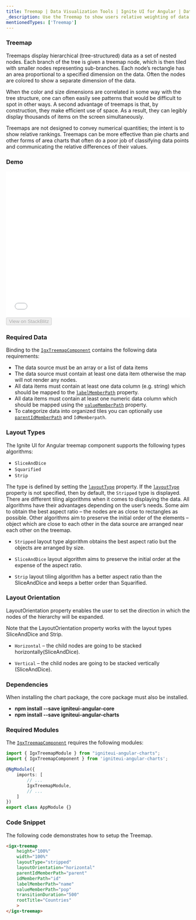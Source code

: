 ```yaml
---
title: Treemap | Data Visualization Tools | Ignite UI for Angular | Data Binding | Infragistics
_description: Use the Treemap to show users relative weighting of data points at more than one level supporting strip, squarified, and slice-and-dice algorithms.
mentionedTypes: ['Treemap']
---
```


### Treemap

Treemaps display hierarchical (tree-structured) data as a set of nested nodes. Each branch of the tree is given a treemap node, which is then tiled with smaller nodes representing sub-branches. Each node’s rectangle has an area proportional to a specified dimension on the data. Often the nodes are colored to show a separate dimension of the data.

When the color and size dimensions are correlated in some way with the tree structure, one can often easily see patterns that would be difficult to spot in other ways. A second advantage of treemaps is that, by construction, they make efficient use of space. As a result, they can legibly display thousands of items on the screen simultaneously.

Treemaps are not designed to convey numerical quantities; the intent is to show relative rankings. Treemaps can be more effective than pie charts and other forms of area charts that often do a poor job of classifying data points and communicating the relative differences of their values.

### Demo

<div class="sample-container loading" style="height: 400px">
    <iframe id="tree-map-overview-iframe" src='{environment:dvDemosBaseUrl}/charts/tree-map-overview' width="100%" height="100%" seamless frameBorder="0" onload="onSampleIframeContentLoaded(this);"></iframe>
</div>
<div>
    <button data-localize="stackblitz" disabled class="stackblitz-btn"   data-iframe-id="tree-map-overview-iframe" data-demos-base-url="{environment:dvDemosBaseUrl}">View on StackBlitz
    </button>
</div>

<div class="divider--half"></div>

### Required Data

Binding to the [`IgxTreemapComponent`]({environment:dvApiBaseUrl}/products/ignite-ui-angular/api/docs/typescript/latest/classes/igxtreemapcomponent.html) contains the following data requirements:

-   The data source must be an array or a list of data items
-   The data source must contain at least one data item otherwise the map will not render any nodes.
-   All data items must contain at least one data column (e.g. string) which should be mapped to the [`labelMemberPath`]({environment:dvApiBaseUrl}/products/ignite-ui-angular/api/docs/typescript/latest/classes/igxtreemapcomponent.html#labelmemberpath) property.
-   All data items must contain at least one numeric data column which should be mapped using the [`valueMemberPath`]({environment:dvApiBaseUrl}/products/ignite-ui-angular/api/docs/typescript/latest/classes/igxtreemapcomponent.html#valuememberpath) property.
-   To categorize data into organized tiles you can optionally use [`parentIdMemberPath`]({environment:dvApiBaseUrl}/products/ignite-ui-angular/api/docs/typescript/latest/classes/igxtreemapcomponent.html#parentidmemberpath) and `IdMemberpath`.

### Layout Types

The Ignite UI for Angular treemap component supports the following types algorithms:

-   `SliceAndDice`
-   `Squarified`
-   `Strip`

The type is defined by setting the [`layoutType`]({environment:dvApiBaseUrl}/products/ignite-ui-angular/api/docs/typescript/latest/classes/igxtreemapcomponent.html#layouttype) property. If the [`layoutType`]({environment:dvApiBaseUrl}/products/ignite-ui-angular/api/docs/typescript/latest/classes/igxtreemapcomponent.html#layouttype) property is not specified, then by default, the `Stripped` type is displayed. There are different tiling algorithms when it comes to displaying the data. All algorithms have their advantages depending on the user’s needs. Some aim to obtain the best aspect ratio – the nodes are as close to rectangles as possible. Other algorithms aim to preserve the initial order of the elements – object which are close to each other in the data source are arranged near each other on the treemap.

-   `Stripped` layout type algorithm obtains the best aspect ratio but the objects are arranged by size.

-   `SliceAndDice` layout algorithm aims to preserve the initial order at the expense of the aspect ratio.

-   `Strip` layout tiling algorithm has a better aspect ratio than the SliceAndDice and keeps a better order than Squarified.

### Layout Orientation

LayoutOrientation property enables the user to set the direction in which the nodes of the hierarchy will be expanded.

Note that the LayoutOrientation property works with the layout types SliceAndDice and Strip.

-   `Horizontal` – the child nodes are going to be stacked horizontally(SliceAndDice).

-   `Vertical` – the child nodes are going to be stacked vertically (SliceAndDice).

### Dependencies

When installing the chart package, the core package must also be installed.

-   **npm install --save igniteui-angular-core**
-   **npm install --save igniteui-angular-charts**

### Required Modules

The [`IgxTreemapComponent`]({environment:dvApiBaseUrl}/products/ignite-ui-angular/api/docs/typescript/latest/classes/igxtreemapcomponent.html) requires the following modules:

```ts
import { IgxTreemapModule } from "igniteui-angular-charts";
import { IgxTreemapComponent } from 'igniteui-angular-charts';

@NgModule({
    imports: [
        // ...
        IgxTreemapModule,
        // ...
    ]
})
export class AppModule {}
```

### Code Snippet

The following code demonstrates how to setup the Treemap.

```html
<igx-treemap
    height="100%"
    width="100%"
    layoutType="stripped"
    layoutOrientation="horizontal"
    parentIdMemberPath="parent"
    idMemberPath="id"
    labelMemberPath="name"
    valueMemberPath="pop"
    transitionDuration="500"
    rootTitle="Countries"
    >
</igx-treemap>
```

<div class="divider--half"></div>
